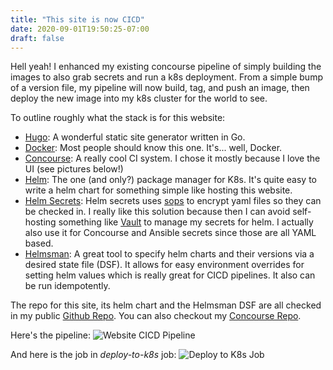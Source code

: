 ```yaml
---
title: "This site is now CICD"
date: 2020-09-01T19:50:25-07:00
draft: false
---
```


Hell yeah! I enhanced my existing concourse pipeline of simply building the images to also grab secrets and run a k8s deployment. From a simple bump of a version file, my pipeline will now build, tag, and push an image, then deploy the new image into my k8s cluster for the world to see.

To outline roughly what the stack is for this website:
- [Hugo](https://gohugo.io/): A wonderful static site generator written in Go.
- [Docker](https://www.docker.com/): Most people should know this one. It's... well, Docker.
- [Concourse](https://concourse-ci.org/): A really cool CI system. I chose it mostly because I love the UI (see pictures below!)
- [Helm](https://helm.sh/): The one (and only?) package manager for K8s. It's quite easy to write a helm chart for something simple like hosting this website.
- [Helm Secrets](https://github.com/zendesk/helm-secrets): Helm secrets uses [sops](https://github.com/mozilla/sops) to encrypt yaml files so they can be checked in. I really like this solution because then I can avoid self-hosting something like [Vault](https://www.vaultproject.io/) to manage my secrets for helm. I actually also use it for Concourse and Ansible secrets since those are all YAML based.
- [Helmsman](https://github.com/Praqma/helmsman): A great tool to specify helm charts and their versions via a desired state file (DSF). It allows for easy environment overrides for setting helm values which is really great for CICD pipelines. It also can be run idempotently.

The repo for this site, its helm chart and the Helmsman DSF are all checked in my public [Github Repo](https://github.com/FlipEnergy/personal-website).
You can also checkout my [Concourse Repo](https://github.com/FlipEnergy/concourse-pipelines).

Here's the pipeline:
![Website CICD Pipeline](website_concourse.png)

And here is the job in *deploy-to-k8s* job:
![Deploy to K8s Job](website_deploy.png)
